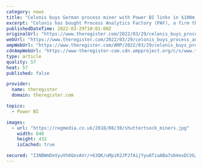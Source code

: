 ```yaml
---
category: news
title: "Celonis buys German process miner with Power BI links in $100m deal"
excerpt: "Celonis has bought Process Analytics Factory (PAF), a firm that integrates its technology with Microsoft's Power BI platform, in a deal said to be worth $100m. The two German companies claim the merger will help users on Microsoft's popular Power Platform benefit from output data from Celonis's process mining,"
publishedDateTime: 2022-03-29T10:01:00Z
originalUrl: "https://www.theregister.com/2022/03/29/celonis_buys_process_analytics_factory/?td=keepreading-top"
webUrl: "https://www.theregister.com/2022/03/29/celonis_buys_process_analytics_factory/?td=keepreading-top"
ampWebUrl: "https://www.theregister.com/AMP/2022/03/29/celonis_buys_process_analytics_factory/"
cdnAmpWebUrl: "https://www-theregister-com.cdn.ampproject.org/c/s/www.theregister.com/AMP/2022/03/29/celonis_buys_process_analytics_factory/"
type: article
quality: 57
heat: 57
published: false

provider:
  name: theregister
  domain: theregister.com

topics:
  - Power BI

images:
  - url: "https://regmedia.co.uk/2018/08/30/shuttertsock_miners.jpg"
    width: 648
    height: 432
    isCached: true

secured: "I3NBWmDeVyuVh6QovAVr/+63QK/uMpiR2JPJfAijYyuATiaABa7ob4exDCVG/1CuOl9LUdms6aZwUX7hnbfdNufRiqCfVmRTappQl0uuIRSuH6To/Vt/yewcIKjHNEB3QIzMOIFDdy2eXmp98oH4XT2KJg9MTbVIsJwUJ+kJpSVon9FWAK9BCptlunC2fXk3Efr0nyfyMz8UPXNc17DpfDBMDeIrf1dGWbaMeWV80E8Zh0ingoc8spC275ouqvtE1Q9jkRUHZGEyN3STqjebhxjRhB0aoFvvzXMRKwUmxDjccereYxMNvA8kmlZ72wQylY30xxNFVSMNR1/O+N2ohGM9wLPPVDVR8s+2pAxrauI=;e6TE5LeTgErmn3qbCv76fQ=="
---
```


